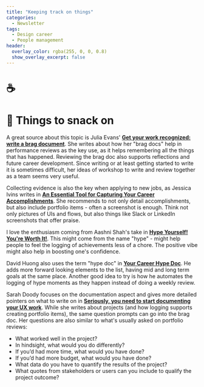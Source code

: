 ```yaml
---
title: "Keeping track on things"
categories:
  - Newsletter
tags:
  - Design career
  - People management
header:
  overlay_color: rgba(255, 0, 0, 0.8)
  show_overlay_excerpt: false
---
```


# ☕


# 🍪 Things to snack on

A great source about this topic is Julia Evans' **[Get your work recognized: write a brag document](https://jvns.ca/blog/brag-documents/)**. She writes about how her "brag docs" help in performance reviews as the key use, as it helps remembering all the things that has happened. Reviewing the brag doc also supports reflections and future career development. Since writing or at least getting started to write it is sometimes difficult, her ideas of workshop to write and review together as a team seems very useful.

Collecting evidence is also the key when applying to new jobs, as Jessica Ivins writes in **[An Essential Tool for Capturing Your Career Accomplishments](https://alistapart.com/article/the-career-management-document/)**. She recommends to not only detail accomplishments, but also include portfolio items - often a screenshot is enough. Think not only pictures of UIs and flows, but also things like Slack or LinkedIn screenshots that offer praise.

I love the enthusiasm coming from Aashni Shah's take in **[Hype Yourself! You're Worth It!](https://aashni.me/blog/hype-yourself-youre-worth-it/)**. This might come from the name "hype" - might help people to feel the logging of achievements less of a chore. The positive vibe might also help in boosting one's confidence.

David Huong also uses the term "hype doc" in **[Your Career Hype Doc](https://www.proofofconcept.pub/p/your-career-hype-doc)**. He adds more forward looking elements to the list, having mid and long term goals at the same place. Another good idea to try is how he automates the logging of hype moments as they happen instead of doing a weekly review.

Sarah Doody focuses on the documentation aspect and gives more detailed pointers on what to write on in **[Seriously, you need to start documenting your UX work](https://www.invisionapp.com/inside-design/document-your-ux-work/)**. While she writes about projects (and how logging supports creating portfolio items), the same question prompts can go into the brag doc. Her questions are also similar to what's usually asked on portfolio reviews:

- What worked well in the project?
- In hindsight, what would you do differently?
- If you’d had more time, what would you have done?
- If you’d had more budget, what would you have done?
- What data do you have to quantify the results of the project?
- What quotes from stakeholders or users can you include to qualify the project outcome?
